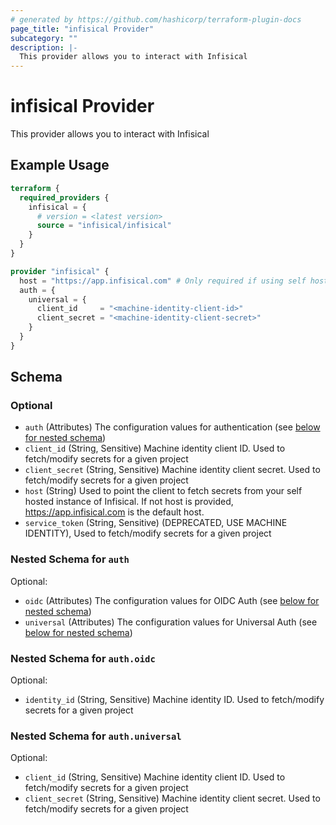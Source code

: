 ```yaml
---
# generated by https://github.com/hashicorp/terraform-plugin-docs
page_title: "infisical Provider"
subcategory: ""
description: |-
  This provider allows you to interact with Infisical
---
```


# infisical Provider

This provider allows you to interact with Infisical

## Example Usage

```terraform
terraform {
  required_providers {
    infisical = {
      # version = <latest version>
      source = "infisical/infisical"
    }
  }
}

provider "infisical" {
  host = "https://app.infisical.com" # Only required if using self hosted instance of Infisical, default is https://app.infisical.com
  auth = {
    universal = {
      client_id     = "<machine-identity-client-id>"
      client_secret = "<machine-identity-client-secret>"
    }
  }
}
```

<!-- schema generated by tfplugindocs -->
## Schema

### Optional

- `auth` (Attributes) The configuration values for authentication (see [below for nested schema](#nestedatt--auth))
- `client_id` (String, Sensitive) Machine identity client ID. Used to fetch/modify secrets for a given project
- `client_secret` (String, Sensitive) Machine identity client secret. Used to fetch/modify secrets for a given project
- `host` (String) Used to point the client to fetch secrets from your self hosted instance of Infisical. If not host is provided, https://app.infisical.com is the default host.
- `service_token` (String, Sensitive) (DEPRECATED, USE MACHINE IDENTITY), Used to fetch/modify secrets for a given project

<a id="nestedatt--auth"></a>
### Nested Schema for `auth`

Optional:

- `oidc` (Attributes) The configuration values for OIDC Auth (see [below for nested schema](#nestedatt--auth--oidc))
- `universal` (Attributes) The configuration values for Universal Auth (see [below for nested schema](#nestedatt--auth--universal))

<a id="nestedatt--auth--oidc"></a>
### Nested Schema for `auth.oidc`

Optional:

- `identity_id` (String, Sensitive) Machine identity ID. Used to fetch/modify secrets for a given project


<a id="nestedatt--auth--universal"></a>
### Nested Schema for `auth.universal`

Optional:

- `client_id` (String, Sensitive) Machine identity client ID. Used to fetch/modify secrets for a given project
- `client_secret` (String, Sensitive) Machine identity client secret. Used to fetch/modify secrets for a given project
